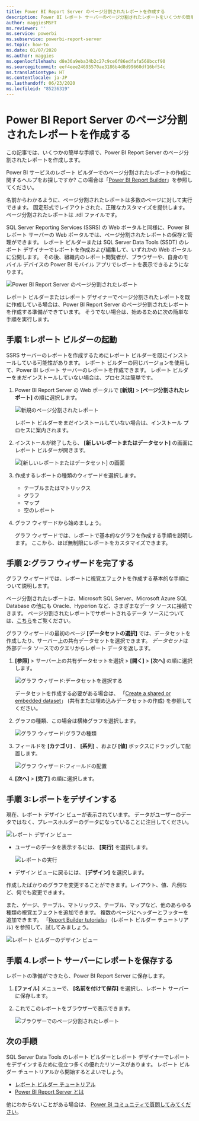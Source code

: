 ```yaml
---
title: Power BI Report Server のページ分割されたレポートを作成する
description: Power BI レポート サーバーのページ分割されたレポートをいくつかの簡単な手順で作成する方法について説明します。
author: maggiesMSFT
ms.reviewer: ''
ms.service: powerbi
ms.subservice: powerbi-report-server
ms.topic: how-to
ms.date: 01/07/2020
ms.author: maggies
ms.openlocfilehash: d8e36a9eba34b2c27c9ce6f86edfafa568bccf90
ms.sourcegitcommit: eef4eee24695570ae3186b4d8d99660df16bf54c
ms.translationtype: HT
ms.contentlocale: ja-JP
ms.lasthandoff: 06/23/2020
ms.locfileid: "85236319"
---
```

# <a name="create-a-paginated-report-for-power-bi-report-server"></a>Power BI Report Server のページ分割されたレポートを作成する
この記事では、いくつかの簡単な手順で、Power BI Report Server のページ分割されたレポートを作成します。

Power BI サービスのレポート ビルダーでのページ分割されたレポートの作成に関するヘルプをお探しですか?  この場合は「[Power BI Report Builder](../paginated-reports/report-builder-power-bi.md)」を参照してください。

名前からわかるように、ページ分割されたレポートは多数のページに対して実行できます。 固定形式でレイアウトされた、正確なカスタマイズを提供します。 ページ分割されたレポートは .rdl ファイルです。

SQL Server Reporting Services (SSRS) の Web ポータルと同様に、Power BI レポート サーバーの Web ポータルでは、ページ分割されたレポートの保存と管理ができます。 レポート ビルダーまたは SQL Server Data Tools (SSDT) のレポート デザイナーでレポートを作成および編集して、いずれかの Web ポータルに公開します。 その後、組織内のレポート閲覧者が、ブラウザーや、自身のモバイル デバイスの Power BI モバイル アプリでレポートを表示できるようになります。

![Power BI Report Server のページ分割されたレポート](media/quickstart-create-paginated-report/reportserver-paginated-report.png)

レポート ビルダーまたはレポート デザイナーでページ分割されたレポートを既に作成している場合は、Power BI Report Server のページ分割されたレポートを作成する準備ができています。 そうでない場合は、始めるために次の簡単な手順を実行します。

## <a name="step-1-start-report-builder"></a>手順 1:レポート ビルダーの起動
SSRS サーバーのレポートを作成するためにレポート ビルダーを既にインストールしている可能性があります。 レポート ビルダーの同じバージョンを使用して、Power BI レポート サーバーのレポートを作成できます。 レポート ビルダーをまだインストールしていない場合は、プロセスは簡単です。

1. Power BI Report Server の Web ポータルで **[新規]**  >  **[ページ分割されたレポート]** の順に選択します。
   
    ![新規のページ分割されたレポート](media/quickstart-create-paginated-report/reportserver-new-paginated-report-menu.png)
   
    レポート ビルダーをまだインストールしていない場合は、インストール プロセスに案内されます。
2. インストールが終了したら、 **[新しいレポートまたはデータセット]** の画面にレポート ビルダーが開きます。
   
    ![[新しいレポートまたはデータセット] の画面](media/quickstart-create-paginated-report/reportserver-paginated-new-report-screen.png)
3. 作成するレポートの種類のウィザードを選択します。
   
   * テーブルまたはマトリックス
   * グラフ
   * マップ
   * 空のレポート
4. グラフ ウィザードから始めましょう。
   
    グラフ ウィザードでは、レポートで基本的なグラフを作成する手順を説明します。 ここから、ほぼ無制限にレポートをカスタマイズできます。

## <a name="step-2-go-through-the-chart-wizard"></a>手順 2:グラフ ウィザードを完了する
グラフ ウィザードでは、レポートに視覚エフェクトを作成する基本的な手順について説明します。

ページ分割されたレポートは、Microsoft SQL Server、Microsoft Azure SQL Database の他にも Oracle、Hyperion など、さまざまなデータ ソースに接続できます。 ページ分割されたレポートでサポートされるデータ ソースについては、[こちら](connect-data-sources.md)をご覧ください。

グラフ ウィザードの最初のページ **[データセットの選択]** では、データセットを作成したり、サーバー上の共有データセットを選択できます。 *データセット*は外部データ ソースでのクエリからレポート データを返します。

1. **[参照]** > サーバー上の共有データセットを選択 > **[開く]**  >  **[次へ]** の順に選択します。
   
    ![グラフ ウィザード:データセットを選択する](media/quickstart-create-paginated-report/reportserver-paginated-choose-dataset.png)
   
     データセットを作成する必要がある場合は、 「[Create a shared or embedded dataset](https://docs.microsoft.com/sql/reporting-services/report-data/create-a-shared-dataset-or-embedded-dataset-report-builder-and-ssrs)」 (共有または埋め込みデータセットの作成) を参照してください。
2. グラフの種類、この場合は横棒グラフを選択します。
   
    ![グラフ ウィザード:グラフの種類](media/quickstart-create-paginated-report/reportserver-paginated-choose-chart-type.png)
3. フィールドを **[カテゴリ]** 、 **[系列]** 、および **[値]** ボックスにドラッグして配置します。
   
    ![グラフ ウィザード:フィールドの配置](media/quickstart-create-paginated-report/reportserver-paginated-arrange-fields.png)
4. **[次へ]**  >  **[完了]** の順に選択します。

## <a name="step-3-design-your-report"></a>手順 3:レポートをデザインする
現在、レポート デザイン ビューが表示されています。 データがユーザーのデータではなく、プレースホルダーのデータになっていることに注目してください。

![レポート デザイン ビュー](media/quickstart-create-paginated-report/reportserver-paginated-preview-report.png)

* ユーザーのデータを表示するには、 **[実行]** を選択します。
  
     ![レポートの実行](media/quickstart-create-paginated-report/reportserver-paginated-run-report.png)
* デザイン ビューに戻るには、 **[デザイン]** を選択します。

作成したばかりのグラフを変更することができます。レイアウト、値、凡例など、何でも変更できます。

また、ゲージ、テーブル、マトリックス、テーブル、マップなど、他のあらゆる種類の視覚エフェクトを追加できます。 複数のページにヘッダーとフッターを追加できます。 「[Report Builder tutorials](https://docs.microsoft.com/sql/reporting-services/report-builder-tutorials)」 (レポート ビルダー チュートリアル) を参照して、試してみましょう。

![レポート ビルダーのデザイン ビュー](media/quickstart-create-paginated-report/reportserver-paginated-finished-design-report.png)

## <a name="step-4-save-your-report-to-the-report-server"></a>手順 4.レポート サーバーにレポートを保存する
レポートの準備ができたら、Power BI Report Server に保存します。

1. **[ファイル]** メニューで、 **[名前を付けて保存]** を選択し、レポート サーバーに保存します。 
2. これでこのレポートをブラウザーで表示できます。
   
    ![ブラウザーでのページ分割されたレポート](media/quickstart-create-paginated-report/reportserver-paginated-report.png)

## <a name="next-steps"></a>次の手順
SQL Server Data Tools のレポート ビルダーとレポート デザイナーでレポートをデザインするために役立つ多くの優れたリソースがあります。 レポート ビルダー チュートリアルから開始するとよいでしょう。

* [レポート ビルダー チュートリアル](https://docs.microsoft.com/sql/reporting-services/report-builder-tutorials)
* [Power BI Report Server とは](get-started.md)  

他にわからないことがある場合は、 [Power BI コミュニティで質問してみてください](https://community.powerbi.com/)。

